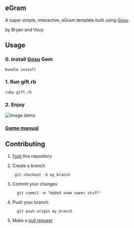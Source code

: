 ## eGram
A super simple, interactive, eGram template built using [Gosu](http://www.libgosu.org/).

  by Bryan and Vouy

## Usage

### 0. Install [Gosu](https://github.com/jlnr/gosu/wiki/Getting-Started-on-OS-X) Gem

    bundle install

### 1. Run gift.rb

    ruby gift.rb

### 2. Enjoy

![Image demo](https://raw.github.com/bry/miffy/master/img/miffy_demo.png)

### [Game manual](https://github.com/bry/miffy/raw/master/doc/manual.pdf)

## Contributing

1. [Fork](https://help.github.com/articles/fork-a-repo) this repository
2. Create a branch

        git checkout -b my_branch

3. Commit your changes

         git commit -m "Added some sweet stuff"

4. Push your branch

         git push origin my_branch

5. Make a [pull request](https://help.github.com/articles/using-pull-requests)
